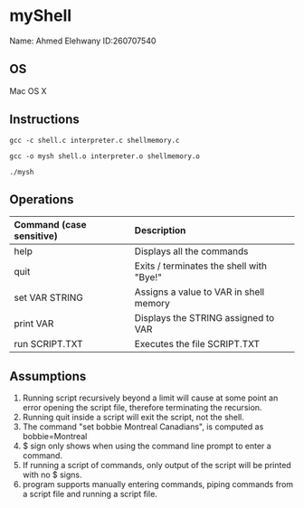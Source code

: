 # myShell
Name: Ahmed Elehwany
ID:260707540

## OS
Mac OS X

## Instructions
`gcc -c shell.c interpreter.c shellmemory.c`

`gcc -o mysh shell.o interpreter.o shellmemory.o`

`./mysh`

## Operations
| Command (case sensitive)    |      Description                          |
|:----------------------------|:------------------------------------------|
| help 			                  | 	Displays all the commands               |
| quit 			                  |  Exits / terminates the shell with "Bye!" |
|	set VAR STRING 		        	|   Assigns a value to VAR in shell memory  |
|	print VAR 				          | Displays the STRING assigned to VAR       |
|	run SCRIPT.TXT 		         	|	Executes the file SCRIPT.TXT              |

## Assumptions
1. Running script recursively beyond a limit will cause at some point an error opening the script file, therefore terminating the recursion.
2. Running quit inside a script will exit the script, not the shell.
3. The command "set bobbie Montreal Canadians", is computed as bobbie=Montreal
4. $ sign only shows when using the command line prompt to enter a command.
5. If running a script of commands, only output of the script will be printed with no $ signs.
6. program supports manually entering commands, piping commands from a script file and running a script file.
